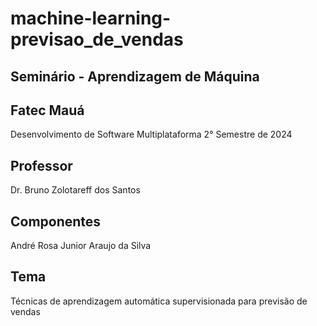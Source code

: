 # machine-learning-previsao_de_vendas
## Seminário - Aprendizagem de Máquina
## Fatec Mauá
Desenvolvimento de Software Multiplataforma
2° Semestre de 2024

## Professor
Dr. Bruno Zolotareff dos Santos

## Componentes
André Rosa
Junior Araujo da Silva

## Tema
Técnicas de aprendizagem automática supervisionada para previsão de vendas
